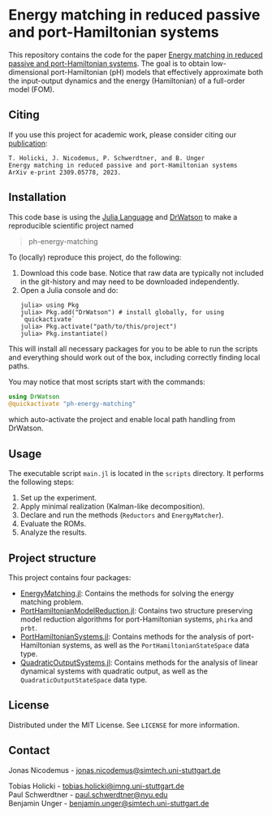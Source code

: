 # Energy matching in reduced passive and port-Hamiltonian systems
This repository contains the code for the paper [Energy matching in reduced passive and port-Hamiltonian systems](https://arxiv.org/abs/2309.05778).
The goal is to obtain low-dimensional port-Hamiltonian (pH) models that effectively approximate both the input-output dynamics and the energy (Hamiltonian) of a full-order model (FOM).

## Citing
If you use this project for academic work, please consider citing our
[publication](https://arxiv.org/abs/2309.05778):

    T. Holicki, J. Nicodemus, P. Schwerdtner, and B. Unger
    Energy matching in reduced passive and port-Hamiltonian systems
    ArXiv e-print 2309.05778, 2023.

## Installation
This code base is using the [Julia Language](https://julialang.org/) and
[DrWatson](https://juliadynamics.github.io/DrWatson.jl/stable/)
to make a reproducible scientific project named
> ph-energy-matching

To (locally) reproduce this project, do the following:

1. Download this code base. Notice that raw data are typically not included in the
   git-history and may need to be downloaded independently.
2. Open a Julia console and do:
   ```
   julia> using Pkg
   julia> Pkg.add("DrWatson") # install globally, for using `quickactivate`
   julia> Pkg.activate("path/to/this/project")
   julia> Pkg.instantiate()
   ```

This will install all necessary packages for you to be able to run the scripts and
everything should work out of the box, including correctly finding local paths.

You may notice that most scripts start with the commands:
```julia
using DrWatson
@quickactivate "ph-energy-matching"
```
which auto-activate the project and enable local path handling from DrWatson.

## Usage
The executable script `main.jl` is located in the `scripts` directory. 
It performs the following steps:
1. Set up the experiment.
2. Apply minimal realization (Kalman-like decomposition).
2. Declare and run the methods (`Reductors` and `EnergyMatcher`).
3. Evaluate the ROMs.
4. Analyze the results.

## Project structure 
This project contains four packages:
- [EnergyMatching.jl](https://jonas-nicodemus.github.io/ph-energy-matching/dev/EnergyMatching/): Contains the methods for solving the energy matching problem.
- [PortHamiltonianModelReduction.jl](https://jonas-nicodemus.github.io/ph-energy-matching/dev/PortHamiltonianModelReduction/): Contains two structure preserving model reduction algorithms for port-Hamiltonian systems, `phirka` and `prbt`.
- [PortHamiltonianSystems.jl](https://jonas-nicodemus.github.io/ph-energy-matching/dev/PortHamiltonianSystems/): Contains methods for the analysis of port-Hamiltonian systems, as well as the `PortHamiltonianStateSpace` data type.
- [QuadraticOutputSystems.jl](https://jonas-nicodemus.github.io/ph-energy-matching/dev/QuadraticOutputSystems/): Contains methods for the analysis of linear dynamical systems with quadratic output, as well as the `QuadraticOutputStateSpace` data type.

## License
Distributed under the MIT License. See `LICENSE` for more information.

## Contact
Jonas Nicodemus - jonas.nicodemus@simtech.uni-stuttgart.de

Tobias Holicki - tobias.holicki@imng.uni-stuttgart.de\
Paul Schwerdtner - paul.schwerdtner@nyu.edu\
Benjamin Unger - benjamin.unger@simtech.uni-stuttgart.de